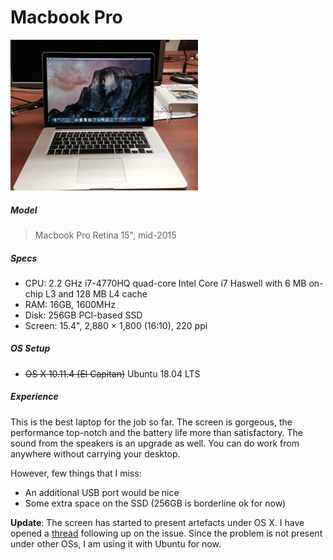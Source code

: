 Macbook Pro
===========

![macbook_pro](./images/macbook15.jpg)


##### Model
> Macbook Pro Retina 15", mid-2015

##### Specs

* CPU: 2.2 GHz i7-4770HQ quad-core Intel Core i7 Haswell with 6 MB on-chip L3 and 128 MB L4 cache
* RAM: 16GB, 1600MHz
* Disk: 256GB PCI-based SSD
* Screen: 15.4", 2,880 × 1,800 (16:10), 220 ppi

##### OS Setup

* <strike>OS X 10.11.4 (El Capitan)</strike> Ubuntu 18.04 LTS

##### Experience

This is the best laptop for the job so far. The screen is gorgeous, the performance top-notch and
the battery life more than satisfactory. The sound from the speakers is an upgrade as well. You can
do work from anywhere without carrying your desktop.

However, few things that I miss:
* An additional USB port would be nice
* Some extra space on the SSD (256GB is borderline ok for now)

**Update**: The screen has started to present artefacts under OS X. I have opened a [thread](https://discussions.apple.com/message/33728211) following up on the issue. Since the problem is not present under other OSs, I am using it with Ubuntu for now.
